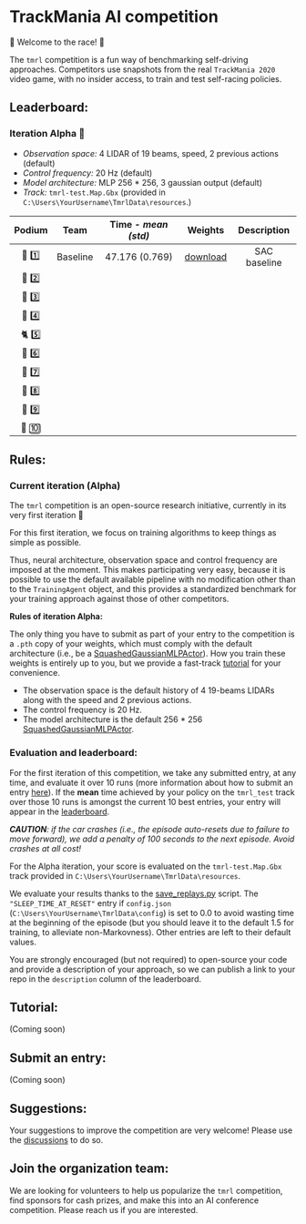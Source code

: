 # TrackMania AI competition

:red_car: Welcome to the race! :checkered_flag:

The `tmrl` competition is a fun way of benchmarking self-driving approaches.
Competitors use snapshots from the real `TrackMania 2020` video game, with no insider access, to train and test self-racing policies.


## Leaderboard:

### Iteration Alpha :hatching_chick:
- _Observation space:_ 4 LIDAR of 19 beams, speed, 2 previous actions (default)
- _Control frequency:_ 20 Hz (default)
- _Model architecture:_ MLP 256 * 256, 3 gaussian output (default)
- _Track:_ `tmrl-test.Map.Gbx` (provided in `C:\Users\YourUsername\TmrlData\resources`.)

| Podium  | Team | Time - _mean (std)_ | Weights | Description |
| :---: | :---: | :---: | :---: | :---: |
| :dragon: :one: | Baseline | 47.176 (0.769)| [download](https://github.com/trackmania-rl/tmrl/releases/download/v0.0.2/resources.zip) | SAC baseline |
| :racehorse: :two: |
| :leopard: :three: |
| :tiger2: :four: |
| :cat2: :five: |
| :rabbit2: :six: |
| :dromedary_camel: :seven: |
| :turtle: :eight: |
| :snail: :nine: |
| :palm_tree: :keycap_ten: |

## Rules:

### Current iteration (Alpha)
The `tmrl` competition is an open-source research initiative, currently in its very first iteration :hatching_chick:

For this first iteration, we focus on training algorithms to keep things as simple as possible.

Thus, neural architecture, observation space and control frequency are imposed at the moment.
This makes participating very easy, because it is possible to use the default available pipeline with no modification other than to the `TrainingAgent` object, and this provides a standardized benchmark for your training approach against those of other competitors.

**Rules of iteration Alpha:**

The only thing you have to submit as part of your entry to the competition is a `.pth` copy of your weights, which must comply with the default architecture (i.e., be a [SquashedGaussianMLPActor](https://github.com/trackmania-rl/tmrl/blob/70bbc0861772c89c3de0c934f654a5644c4797e5/tmrl/sac_models.py#L82)).
How you train these weights is entirely up to you, but we provide a fast-track [tutorial](#tutorial) for your convenience.

- The observation space is the default history of 4 19-beams LIDARs along with the speed and 2 previous actions.
- The control frequency is 20 Hz.
- The model architecture is the default 256 * 256 [SquashedGaussianMLPActor](https://github.com/trackmania-rl/tmrl/blob/70bbc0861772c89c3de0c934f654a5644c4797e5/tmrl/sac_models.py#L82).

### Evaluation and leaderboard:
For the first iteration of this competition, we take any submitted entry, at any time, and evaluate it over 10 runs (more information about how to submit an entry [here](#submit-an-entry)).
If the **mean** time achieved by your policy on the `tmrl_test` track over those 10 runs is amongst the current 10 best entries, your entry will appear in the [leaderboard](#leaderboard).

_**CAUTION**: if the car crashes (i.e., the episode auto-resets due to failure to move forward), we add a penalty of 100 seconds to the next episode. Avoid crashes at all cost!_

For the Alpha iteration, your score is evaluated on the `tmrl-test.Map.Gbx` track provided in `C:\Users\YourUsername\TmrlData\resources`.

We evaluate your results thanks to the [save_replays.py](https://github.com/trackmania-rl/tmrl/blob/master/tmrl/tools/save_replays.py) script.
The `"SLEEP_TIME_AT_RESET"` entry if `config.json` (`C:\Users\YourUsername\TmrlData\config`) is set to 0.0 to avoid wasting time at the beginning of the episode (but you should leave it to the default 1.5 for training, to alleviate non-Markovness).
Other entries are left to their default values.

You are strongly encouraged (but not required) to open-source your code and provide a description of your approach, so we can publish a link to your repo in the `description` column of the leaderboard.

## Tutorial:
(Coming soon)

## Submit an entry:
(Coming soon)

## Suggestions:
Your suggestions to improve the competition are very welcome!
Please use the [discussions](https://github.com/trackmania-rl/tmrl/discussions) to do so.


## Join the organization team:

We are looking for volunteers to help us popularize the `tmrl` competition, find sponsors for cash prizes, and make this into an AI conference competition.
Please reach us if you are interested.
